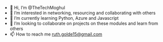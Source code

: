 - 👋 Hi, I’m @TheTechMoghul
- 👀 I’m interested in networking, resourcing and collaborating with others
- 🌱 I’m currently learning Python, Azure and Javascript
- 💞️ I’m looking to collaborate on projects on these modules and learn from others
- 📫 How to reach me ruth.golde15@gmail.com

<!---
TheTechMoghul/TheTechMoghul is a ✨ special ✨ repository because its `README.md` (this file) appears on your GitHub profile.
You can click the Preview link to take a look at your changes.
--->
